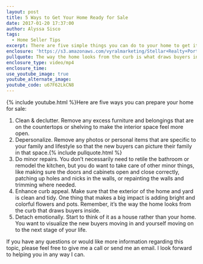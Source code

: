 ```yaml
---
layout: post
title: 5 Ways to Get Your Home Ready for Sale
date: 2017-01-20 17:37:00
author: Alyssa Sisco
tags:
  - Home Seller Tips
excerpt: There are five simple things you can do to your home to get it ready for sale.
enclosure: 'https://s3.amazonaws.com/vyralmarketing/Stellar+Realty+Portland/+Videos/Portland+Real+Esate+Agent-+5+Ways+to+Get+Your+Home+Ready+for+Sale.mp4'
pullquote: The way the home looks from the curb is what draws buyers inside.
enclosure_type: video/mp4
enclosure_time:
use_youtube_image: true
youtube_alternate_image:
youtube_code: u67F62LkCN8
---
```



{% include youtube.html %}Here are five ways you can prepare your home for sale:

1. Clean & declutter. Remove any excess furniture and belongings that are on the countertops or shelving to make the interior space feel more open.
2. Depersonalize. Remove any photos or personal items that are specific to your family and lifestyle so that the new buyers can picture their family in that space.{% include pullquote.html %}
3. Do minor repairs. You don’t necessarily need to retile the bathroom or remodel the kitchen, but you do want to take care of other minor things, like making sure the doors and cabinets open and close correctly, patching up holes and nicks in the walls, or repainting the walls and trimming where needed.
4. Enhance curb appeal. Make sure that the exterior of the home and yard is clean and tidy. One thing that makes a big impact is adding bright and colorful flowers and pots. Remember, it’s the way the home looks from the curb that draws buyers inside.
5. Detach emotionally. Start to think of it as a house rather than your home. You want to visualize the new buyers moving in and yourself moving on to the next stage of your life.

If you have any questions or would like more information regarding this topic, please feel free to give me a call or send me an email. I look forward to helping you in any way I can.
